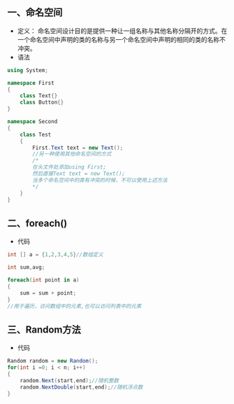##  一、命名空间
+ 定义： 命名空间设计目的是提供一种让一组名称与其他名称分隔开的方式。在一个命名空间中声明的类的名称与另一个命名空间中声明的相同的类的名称不冲突。
+ 语法
```C#
using System;

namespace First
{
	class Text{}
	class Button{}
}

namespace Second
{
	class Test
	{
		First.Text text = new Text();
		//另一种使用其他命名空间的方式
		/*
		在头文件处添加using First;
		然后直接Text text = new Text();
		当多个命名空间中的类有冲突的时候，不可以使用上述方法
		*/
	}
}
```

## 二、foreach()
+ 代码
```C#
int [] a = {1,2,3,4,5}//数组定义

int sum,avg;

foreach(int point in a)
{
	sum = sum + point;
}
//用于遍历，访问数组中的元素,也可以访问列表中的元素
```

## 三、Random方法
+ 代码
```C#
Random random = new Random();
for(int i =0; i < n; i++)
{
	random.Next(start,end);//随机整数
	random.NextDouble(start,end);//随机浮点数
}
```